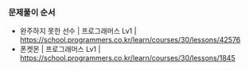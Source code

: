 ### 문제풀이 순서
- 완주하지 못한 선수 | 프로그래머스 Lv1 | https://school.programmers.co.kr/learn/courses/30/lessons/42576
- 폰켓몬 | 프로그래머스 Lv1 | https://school.programmers.co.kr/learn/courses/30/lessons/1845

